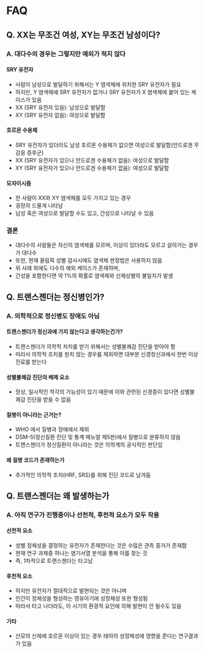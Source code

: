 # FAQ

## Q. XX는 무조건 여성, XY는 무조건 남성이다?
### A. 대다수의 경우는 그렇지만 예외가 적지 않다
#### SRY 유전자
- 사람이 남성으로 발달하기 위해서는 Y 염색체에 위치한 SRY 유전자가 필요
- 하지만, Y 염색체에 SRY 유전자가 없거나 SRY 유전자가 X 염색체에 붙어 있는 케이스가 있음
- XX (SRY 유전자 있음): 남성으로 발달함
- XY (SRY 유전자 없음): 여성으로 발달함

#### 호르몬 수용체
- SRY 유전자가 있더라도 남성 호르몬 수용체가 없으면 여성으로 발달함(안드로겐 무감응 증후군)
- XX (SRY 유전자가 있으나 안드로겐 수용체가 없음): 여성으로 발달함
- XY (SRY 유전자가 있으나 안드로겐 수용체가 없음): 여성으로 발달함

#### 모자이시즘
- 한 사람이 XX와 XY 염색체를 모두 가지고 있는 경우
- 굉장히 드물게 나타남
- 남성 혹은 여성으로 발달할 수도 있고, 간성으로 나타날 수 있음

### 결론
- 대다수의 사람들은 자신의 염색체를 모르며, 이상이 있더라도 모르고 살아가는 경우가 대다수
- 또한, 현재 올림픽 성별 검사시에도 염색체 판정법은 사용하지 않음
- 위 사례 외에도 다수의 예외 케이스가 존재하며,
- 간성을 포함한다면 약 1%의 확률로 염색체와 신체성별의 불일치가 발생

## Q. 트랜스젠더는 정신병인가?
### A. 의학적으로 정신병도 장애도 아님
#### 트랜스젠더가 정신과에 가지 않는다고 생각하는건가?
- 트랜스젠더가 의학적 처치를 받기 위해서는 성별불쾌감 진단을 받아야 함
- 따라서 의학적 조치를 원치 않는 경우를 제외하면 대부분 신경정신과에서 한번 이상 진료를 받는다

#### 성별불쾌감 진단의 배제 요소
- 망상, 일시적인 착각의 가능성이 있기 때문에 이와 관련된 신경증이 있다면 성별불쾌감 진단을 받을 수 없음

#### 질병이 아니라는 근거는?
- WHO 에서 질병과 장애에서 제외
- DSM-5(정신질환 진단 및 통계 메뉴얼 제5판)에서 질병으로 분류하지 않음
- 트랜스젠더가 정신질환이 아니라는 것은 의학계의 공식적인 판단임

#### 왜 질병 코드가 존재하는가
- 추가적인 의학적 조치(HRF, SRS)를 위해 진단 코드로 남겨둠

## Q. 트랜스젠더는 왜 발생하는가
### A. 아직 연구가 진행중이나 선천적, 후천적 요소가 모두 작용
#### 선천적 요소
- 성별 정체성을 결정하는 유전자가 존재한다는 것은 수많은 관측 증거가 존재함
- 현재 연구 과제중 하나는 염기서열 분석을 통해 이를 찾는 것
- 즉, 1차적으로 트랜스젠더는 타고남

#### 후천적 요소
- 하지만 유전자가 절대적으로 발현되는 것은 아니며
- 인간이 정체성을 형성하는 영유아기에 성정체성 또한 형성됨
- 따라서 타고 나더라도, 이 시기의 환경적 요인에 의해 발현이 안 될수도 있음

#### 기타
- 산모의 신체에 호르몬 이상이 있는 경우 태아의 성정체성에 영향을 준다는 연구결과가 있음
